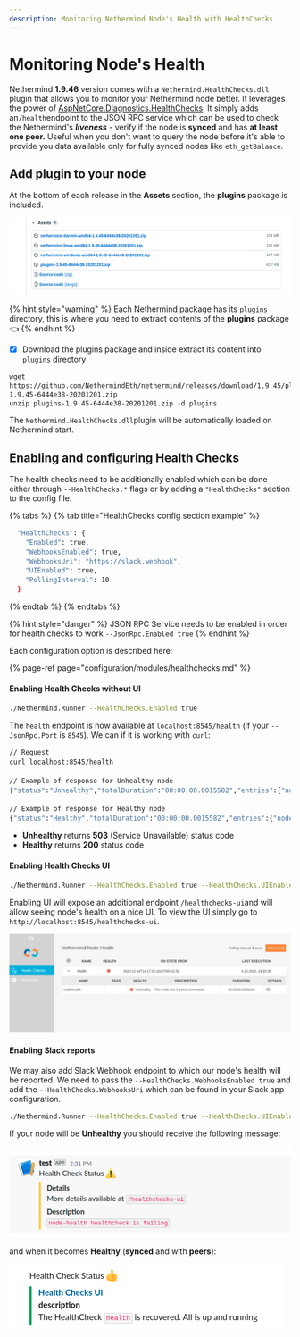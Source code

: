 ```yaml
---
description: Monitoring Nethermind Node's Health with HealthChecks
---
```


# Monitoring Node's Health

Nethermind **1.9.46** version comes with a `Nethermind.HealthChecks.dll` plugin that allows you to monitor your Nethermind node better. It leverages the power of [AspNetCore.Diagnostics.HealthChecks](https://github.com/Xabaril/AspNetCore.Diagnostics.HealthChecks). It simply adds an`/health`endpoint to the JSON RPC service which can be used to check the Nethermind's _**liveness** -_ verify if the node is **synced** and has **at least one peer.** Useful when you don't want to query the node before it's able to provide you data available only for fully synced nodes like `eth_getBalance`. 

## **Add plugin to your node**

At the bottom of each release in the **Assets** section, the **plugins** package is included.

![](../.gitbook/assets/image%20%28111%29.png)

{% hint style="warning" %}
Each Nethermind package has its `plugins` directory, this is where you need to extract contents of the **plugins** package 👈 
{% endhint %}

* [x] Download the plugins package and inside extract its content into `plugins` directory 

```text
wget https://github.com/NethermindEth/nethermind/releases/download/1.9.45/plugins-1.9.45-6444e38-20201201.zip
unzip plugins-1.9.45-6444e38-20201201.zip -d plugins
```

The `Nethermind.HealthChecks.dll`plugin will be automatically loaded on Nethermind start.

## Enabling and configuring Health Checks

The health checks need to be additionally enabled which can be done either through `--HealthChecks.*` flags or by adding a `"HealthChecks"` section to the config file. 

{% tabs %}
{% tab title="HealthChecks config section example" %}
```bash
  "HealthChecks": {
    "Enabled": true,
    "WebhooksEnabled": true,
    "WebhooksUri": "https://slack.webhook",
    "UIEnabled": true,
    "PollingInterval": 10
  }
```
{% endtab %}
{% endtabs %}

{% hint style="danger" %}
JSON RPC Service needs to be enabled in order for health checks to work `--JsonRpc.Enabled true`
{% endhint %}

Each configuration option is described here: 

{% page-ref page="configuration/modules/healthchecks.md" %}

#### Enabling Health Checks without UI 

```bash
./Nethermind.Runner --HealthChecks.Enabled true
```

The `health` endpoint is now available at `localhost:8545/health` \(if your `--JsonRpc.Port` is `8545`\). We can if it is working with `curl`:

```bash
// Request
curl localhost:8545/health

// Example of response for Unhealthy node
{"status":"Unhealthy","totalDuration":"00:00:00.0015582","entries":{"node-health":{"data":{},"description":"The node has 0 peers connected","duration":"00:00:00.0003881","status":"Unhealthy","tags":[]}}}

// Example of response for Healthy node
{"status":"Healthy","totalDuration":"00:00:00.0015582","entries":{"node-health":{"data":{},"description":"The node is now fully synced with a network, number of peers: 99","duration":"00:00:00.0003881","status":"Healthy","tags":[]}}}
```

* **Unhealthy** returns **503** \(Service Unavailable\) status code
* **Healthy** returns **200** status code

#### Enabling Health Checks UI

```bash
./Nethermind.Runner --HealthChecks.Enabled true --HealthChecks.UIEnabled true
```

Enabling UI will expose an additional endpoint `/healthchecks-ui`and will allow seeing node's health on a nice UI. To view the UI simply go to `http://localhost:8545/healthchecks-ui`.

![Unhealthy status reported on UI page](../.gitbook/assets/image%20%2876%29.png)

#### Enabling Slack reports

We may also add Slack Webhook endpoint to which our node's health will be reported. We need to pass the `--HealthChecks.WebhooksEnabled true` and add  the `--HealthChecks.WebhooksUri` which can be found in your Slack app configuration.

```bash
./Nethermind.Runner --HealthChecks.Enabled true --HealthChecks.UIEnabled true --HealthChecks.WebhooksEnabled true --HealthChecks.WebhooksUri https://hooks.slack.com/
```

If your node will be **Unhealthy** you should receive the following message:

![Unhealty](../.gitbook/assets/image%20%28114%29.png)

and when it becomes **Healthy** \(**synced** and with **peers**\):

![Healthy](../.gitbook/assets/image%20%2846%29.png)

